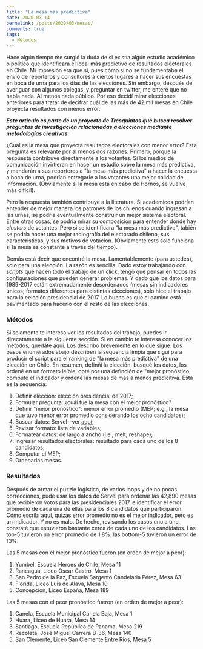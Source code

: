 ```yaml
---
title: "La mesa más predictiva"
date: 2020-03-14
permalink: /posts/2020/03/mesas/
comments: true
tags:
  - Métodos
---
```



Hace algún tiempo me surgió la duda de si existía algún estudio académico o político que identificara el local más predictivo de resultados electorales en Chile. Mi impresión era que sí, pues cómo si no se fundamentaba el envío de reporteros y consultores a ciertos lugares a hacer sus encuestas en boca de urna para los días de las elecciones. Sin embargo, después de averiguar con algunos colegas, y preguntar en twitter, me enteré que no había nada. Al menos nada público. Por eso decidí mirar elecciones anteriores para tratar de decifrar cuál de las más de 42 mil mesas en Chile proyecta resultados con menos error.

***Este artículo es parte de un proyecto de Tresquintos que busca resolver preguntas de investigación relacionadas a elecciones mediante metodologías creativas.***

¿Cuál es la mesa que proyecta resultados electorales con menor error? Esta pregunta es relevante por al menos dos razones. Primero, porque la respuesta contribuye directamente a los votantes. Si los medios de comunicación invirtieran en hacer un estudio sobre la mesa más predictiva, y mandarán a sus reporteros a "la mesa más predictiva" a hacer la encuesta a boca de urna, podrían entregarle a los votantes una mejor calidad de información. (Obviamente si la mesa está en cabo de Hornos, se vuelve más difícil).

Pero la respuesta también contribuye a la literatura. Si academicos podrían entender de mejor manera los patrones de los chilenos cuando ingresan a las urnas, se podría eventualmente construir un mejor sistema electoral. Entre otras cosas, se podría mirar su composición para entender dónde hay *clusters* de votantes. Pero si se identificara "la mesa más predictiva", tabién se podría hacer una mejor radiografía del electorado chileno, sus caracteristicas, y sus motivos de votación. (Obviamente esto solo funciona si la mesa es constante a través del tiempo).

Demás está decir que encontré la mesa. Lamentablemente (para ustedes), solo para una elección. La razón es sencilla. Dado estoy trabajando con *scripts* que hacen todo el trabajo de un click, tengo que pensar en todos las configuraciones que pueden generar problemas. Y dado que los datos para 1989-2017 están extremadamente desordenados (mesas sin indicadores únicos; formatos diferentes para distintas elecciones), solo hice el trabajo para la eelcción presidencial de 2017. Lo bueno es que el camino está pavimentado para hacerlo con el resto de las elecciones.


### Métodos

Si solamente te interesa ver los resultados del trabajo, puedes ir direcatamente a la siguiente sección. Si en cambio te interesa conocer los métodos, quedáte aquí. Los describo brevemente en lo que sigue. Los pasos enumerados abajo describen la sequencia limpia que siguí para producir el script para el ranking de "la mesa más predictiva" de una elección en Chile. En resumen, definñí la elección, busqué los datos, los ordené en un formato leíble, opté por una definción de "mejor pronóstico, computé el indicador y ordené las mesas de más a menos predicitiva. Esta es la sequencia:

1. Definir elección: elección presidencial de 2017;
2. Formular pregunta: ¿cuál fue la mesa con el mejor pronóstico?  
3. Definir "mejor pronóstico": menor error promedio (MEP; e.g., la mesa que tuvo menor error promedio considerando los ocho candidatos);
4. Buscar datos: Servel--ver [aquí](https://www.servel.cl/elecciones-2017/);
5. Revisar formato: lista de variables;
6. Formatear datos: de largo a ancho (i.e., melt; reshape);
7. Ingresar resultados electorales: resultado para cada uno de los 8 candidatos;
8. Computar el MEP;
9. Ordenarlas mesas.


### Resultados

Después de armar el puzzle logístico, de varios loops y de no pocas correcciones, pude usar los datos de Servel para ordenar las 42,890 mesas que recibieron votos para las presidenciales 2017, e identificar el error promedio de cada una de ellas para los 8 candidatos que participaron. Cómo escribí [aquí](https://twitter.com/kennethbunker/status/1233382284629356548), quizás error promedio no es el mejor indicador, pero es un indicador. Y no es malo. De hecho, revisando los casos uno a uno, constaté que estuvieron bastante cerca de cada uno de los candidatos. Las top-5 tuvieron un error promedio de 1.8%. las bottom-5 tuvieron un error de 13%.

Las 5 mesas con el mejor pronóstico fueron (en orden de mejor a peor):

1. Yumbel, Escuela Heroes de Chile, Mesa 11
2. Rancagua, Liceo Oscar Castro, Mesa 1
3. San Pedro de la Paz, Escuela Sargento Candelaria Pérez, Mesa 63
4. Florida, Liceo Luis de Alava, Mesa 10
5. Concepción, Liceo España, Mesa 189

Las 5 mesas con el peor pronóstico fueron (en orden de mejor a peor):

1. Canela, Escuela Municipal Canela Baja, Mesa 1
2. Huara, Liceo de Huara, Mesa 14
3. Santiago, Escuela República de Panama, Mesa 219
4. Recoleta, José Miguel Carrera B-36, Mesa 140
5. San Clemente, Liceo San Clemente Entre Ríos, Mesa 5
